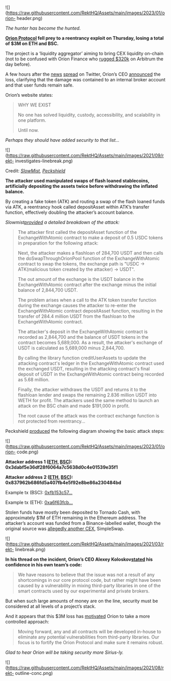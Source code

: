 ![](https://raw.githubusercontent.com/RektHQ/Assets/main/images/2023/01/orion-
header.png)

_The hunter has become the hunted._

 **[Orion Protocol](https://www.orionprotocol.io/) fell prey to a reentrancy
exploit on Thursday, losing a total of $3M on ETH and BSC.**

The project is a ‘liquidity aggregator’ aiming to bring CEX liquidity on-chain
(not to be confused with Orion Finance who [rugged
$320k](https://twitter.com/paladin_marco/status/1620822928228233222) on
Arbitrum the day before).

A few hours after the
[news](https://twitter.com/peckshield/status/1621178662396788736)
[spread](https://twitter.com/spreekaway/status/1621181995387686918) on
Twitter, Orion’s CEO
[announced](https://twitter.com/alexeykoloskov/status/1621269256401731591) the
loss, clarifying that the damage was contained to an internal broker account
and that user funds remain safe.

Orion’s website states:

> WHY WE EXIST
>
> No one has solved liquidity, custody, accessibility, and scalability in one
> platform.
>
> Until now.

 _Perhaps they should have added security to that list…_

![](https://raw.githubusercontent.com/RektHQ/Assets/main/images/2021/09/rekt-
investigates-linebreak.png)

Credit:
_[SlowMist](https://twitter.com/SlowMist_Team/status/1621441874841206786),
[Peckshield](https://twitter.com/peckshield/status/1621337925228306433)_

 **The attacker used manipulated swaps of flash loaned stablecoins,
artificially depositing the assets twice before withdrawing the inflated
balance.**

By creating a fake token (ATK) and routing a swap of the flash loaned funds
via ATK, a reentrancy hook called depositAsset within ATK’s transfer function,
effectively doubling the attacker’s account balance.

_Slowmist[provided](https://twitter.com/SlowMist_Team/status/1621441874841206786)
a detailed breakdown of the attack:_

> The attacker first called the depositAsset function of the
> ExchangeWithAtomic contract to make a deposit of 0.5 USDC tokens in
> preparation for the following attack:
>
> Next, the attacker makes a flashloan of 284,700 USDT and then calls the
> doSwapThroughOrionPool function of the ExchangeWithAtomic contract to swap
> the tokens, the exchange path is "USDC -> ATK(malicious token created by the
> attacker) -> USDT".
>
> The out amount of the exchange is the USDT balance in the ExchangeWithAtomic
> contract after the exchange minus the initial balance of 2,844,700 USDT.
>
> The problem arises when a call to the ATK token transfer function during the
> exchange causes the attacker to re-enter the ExchangeWithAtomic contract
> depositAsset function, resulting in the transfer of 284.4 million USDT from
> the flashloan to the ExchangeWithAtomic contract.
>
> The attacker's deposit in the ExchangeWithAtomic contract is recorded as
> 2,844,700 and the balance of USDT tokens in the contract becomes 5,689,000.
> As a result, the attacker's exchange of USDT is calculated as 5,689,000
> minus 2,844,700.
>
> By calling the library function creditUserAssets to update the attacking
> contract's ledger in the ExchangeWithAtomic contract used the exchanged
> USDT, resulting in the attacking contract's final deposit of USDT in the
> ExchangeWithAtomic contract being recorded as 5.68 million.
>
> Finally, the attacker withdraws the USDT and returns it to the flashloan
> lender and swaps the remaining 2.836 million USDT into WETH for profit. The
> attackers used the same method to launch an attack on the BSC chain and made
> $191,000 in profit.
>
> The root cause of the attack was the contract exchange function is not
> protected from reentrancy...

Peckshield
[produced](https://twitter.com/peckshield/status/1621337925228306433) the
following diagram showing the basic attack steps:

![](https://raw.githubusercontent.com/RektHQ/Assets/main/images/2023/01/orion-
code.png)

 **Attacker address 1
([ETH](https://etherscan.io/address/0x3dabf5e36df28f6064a7c5638d0c4e01539e35f1),
[BSC](https://bscscan.com/address/0x3dabf5e36df28f6064a7c5638d0c4e01539e35f1)):
0x3dabf5e36df28f6064a7c5638d0c4e01539e35f1**

 **Attacker address 2
([ETH](https://etherscan.io/address/0x837962b686fd5a407fb4e5f92e8be86a230484bd),
[BSC](https://bscscan.com/address/0x837962b686fd5a407fb4e5f92e8be86a230484bd)):
0x837962b686fd5a407fb4e5f92e8be86a230484bd**

Example tx (BSC):
[0xfb153c57…](https://bscscan.com/tx/0xfb153c572e304093023b4f9694ef39135b6ed5b2515453173e81ec02df2e2104)

Example tx (ETH):
[0xa6f63fcb…](https://etherscan.io/tx/0xa6f63fcb6bec8818864d96a5b1bb19e8bd85ee37b2cc916412e720988440b2aa)

Stolen funds have mostly been deposited to Tornado Cash, with approximately
$1M of ETH remaining in the Ethereum address. The attacker’s account was
funded from a Binance-labelled wallet, though the original source was
[allegedly another
CEX](https://twitter.com/pcaversaccio/status/1621202593274888196), SimpleSwap.

![](https://raw.githubusercontent.com/RektHQ/Assets/main/images/2021/03/rekt-
linebreak.png)

 **In his thread on the incident, Orion’s CEO Alexey
Koloskov[stated](https://twitter.com/alexeykoloskov/status/1621269268959477763)
his confidence in his own team’s code:**

> We have reasons to believe that the issue was not a result of any
> shortcomings in our core protocol code, but rather might have been caused by
> a vulnerability in mixing third-party libraries in one of the smart
> contracts used by our experimental and private brokers.

But when such large amounts of money are on the line, security must be
considered at all levels of a project’s stack.

And it appears that this $3M loss has
[motivated](https://twitter.com/alexeykoloskov/status/1621269275020333056)
Orion to take a more controlled approach:

> Moving forward, any and all contracts will be developed in-house to
> eliminate any potential vulnerabilities from third-party libraries. Our
> focus is to fortify the Orion Protocol and make sure it remains robust.

 _Glad to hear Orion will be taking security more Sirius-ly._

![](https://raw.githubusercontent.com/RektHQ/Assets/main/images/2021/08/rekt-
outline-conc.png)


